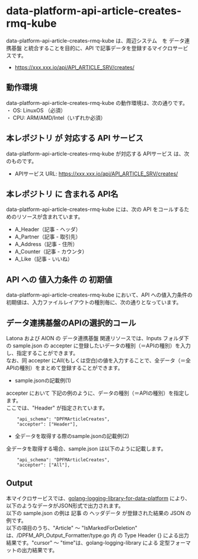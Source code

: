 # data-platform-api-article-creates-rmq-kube
data-platform-api-article-creates-rmq-kube は、周辺システム　を データ連携基盤 と統合することを目的に、API で記事データを登録するマイクロサービスです。

* https://xxx.xxx.io/api/API_ARTICLE_SRV/creates/

## 動作環境
data-platform-api-article-creates-rmq-kube の動作環境は、次の通りです。  
・ OS: LinuxOS （必須）  
・ CPU: ARM/AMD/Intel（いずれか必須）  

## 本レポジトリ が 対応する API サービス
data-platform-api-article-creates-rmq-kube が対応する APIサービス は、次のものです。

* APIサービス URL: https://xxx.xxx.io/api/API_ARTICLE_SRV/creates/

## 本レポジトリ に 含まれる API名
data-platform-api-article-creates-rmq-kube には、次の API をコールするためのリソースが含まれています。  

* A_Header（記事 - ヘッダ）
* A_Partner（記事 - 取引先）
* A_Address（記事 - 住所）
* A_Counter（記事 - カウンタ）
* A_Like（記事 - いいね）

## API への 値入力条件 の 初期値
data-platform-api-article-creates-rmq-kube において、API への値入力条件の初期値は、入力ファイルレイアウトの種別毎に、次の通りとなっています。  

## データ連携基盤のAPIの選択的コール
Latona および AION の データ連携基盤 関連リソースでは、Inputs フォルダ下の sample.json の accepter に登録したいデータの種別（＝APIの種別）を入力し、指定することができます。  
なお、同 accepter にAll(もしくは空白)の値を入力することで、全データ（＝全APIの種別）をまとめて登録することができます。  

* sample.jsonの記載例(1)  

accepter において 下記の例のように、データの種別（＝APIの種別）を指定します。  
ここでは、"Header" が指定されています。    
  
```
	"api_schema": "DPFMArticleCreates",
	"accepter": ["Header"],
```
  
* 全データを取得する際のsample.jsonの記載例(2)  

全データを取得する場合、sample.json は以下のように記載します。  

```
	"api_schema": "DPFMArticleCreates",
	"accepter": ["All"],
```

## Output  
本マイクロサービスでは、[golang-logging-library-for-data-platform](https://github.com/latonaio/golang-logging-library-for-data-platform) により、以下のようなデータがJSON形式で出力されます。  
以下の sample.json の例は 記事 の ヘッダデータ が登録された結果の JSON の例です。  
以下の項目のうち、"Article" ～ "IsMarkedForDeletion" は、/DPFM_API_Output_Formatter/type.go 内 の Type Header {} による出力結果です。"cursor" ～ "time"は、golang-logging-library による 定型フォーマットの出力結果です。  

```
```
